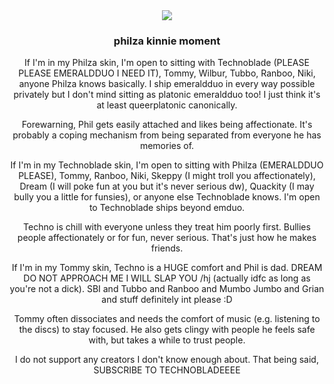 <div align="center">
  <img src="https://64.media.tumblr.com/cf1b7ce2dbd721ba6aa18e56475bbe12/a1b47f847a7dc038-37/s400x600/49e035a947b42937c6d9d626f6e6418b37dab67c.gifv">
</div>

<h3><p align="center">philza kinnie moment</p></h3>

<p align="center">If I'm in my Philza skin, I'm open to sitting with Technoblade (PLEASE PLEASE EMERALDDUO I NEED IT), Tommy, Wilbur, Tubbo, Ranboo, Niki, anyone Philza knows basically. I ship emeraldduo in every way possible privately but I don't mind sitting as platonic emeraldduo too! I just think it's at least queerplatonic canonically.</p>
<p align="center">Forewarning, Phil gets easily attached and likes being affectionate. It's probably a coping mechanism from being separated from everyone he has memories of.</p>
<p align="center">If I'm in my Technoblade skin, I'm open to sitting with Philza (EMERALDDUO PLEASE), Tommy, Ranboo, Niki, Skeppy (I might troll you affectionately), Dream (I will poke fun at you but it's never serious dw), Quackity (I may bully you a little for funsies), or anyone else Technoblade knows. I'm open to Technoblade ships beyond emduo.</p>
<p align="center">Techno is chill with everyone unless they treat him poorly first. Bullies people affectionately or for fun, never serious. That's just how he makes friends.</p>
<p align="center">If I'm in my Tommy skin, Techno is a HUGE comfort and Phil is dad. DREAM DO NOT APPROACH ME I WILL SLAP YOU /hj (actually idfc as long as you're not a dick). SBI and Tubbo and Ranboo and Mumbo Jumbo and Grian and stuff definitely int please :D</p>
<p align="center">Tommy often dissociates and needs the comfort of music (e.g. listening to the discs) to stay focused. He also gets clingy with people he feels safe with, but takes a while to trust people.</p>

<p align="center">I do not support any creators I don't know enough about. That being said, SUBSCRIBE TO TECHNOBLADEEEE</p>
